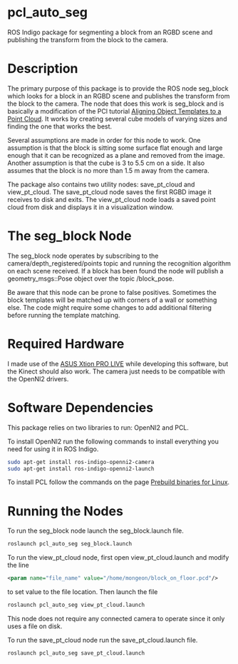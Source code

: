 pcl_auto_seg
============

ROS Indigo package for segmenting a block from an RGBD scene and publishing the transform from the block to the camera.

Description
===========

The primary purpose of this package is to provide the ROS node seg_block which looks for a block in an RGBD scene and publishes the transform from the block to the camera.  The node that does this work is seg_block and is basically a modification of the PCl tutorial [Aligning Object Templates to a Point Cloud](http://pointclouds.org/documentation/tutorials/template_alignment.php).  It works by creating several cube models of varying sizes and finding the one that works the best.

Several assumptions are made in order for this node to work.  One assumption is that the block is sitting some surface flat enough and large enough that it can be recognized as a plane and removed from the image.  Another assumption is that the cube is 3 to 5.5 cm on a side.  It also assumes that the block is no more than 1.5 m away from the camera.

The package also contains two utility nodes:  save_pt_cloud and view_pt_cloud.  The save_pt_cloud node saves the first RGBD image it receives to disk and exits.  The view_pt_cloud node loads a saved point cloud from disk and displays it in a visualization window.

The seg_block Node
==================

The seg_block node operates by subscribing to the camera/depth_registered/points topic and running the recognition algorithm on each scene received.  If a block has been found the node will publish a geometry_msgs::Pose object over the topic /block_pose.  

Be aware that this node can be prone to false positives.  Sometimes the block templates will be matched up with corners of a wall or something else.  The code might require some changes to add additional filtering before running the template matching.


Required Hardware
=================

I made use of the [ASUS Xtion PRO LIVE](http://www.asus.com/us/Multimedia/Xtion_PRO_LIVE/) while developing this software, but the Kinect should also work.  The camera just needs to be compatible with the OpenNI2 drivers.


Software Dependencies
=====================

This package relies on two libraries to run:  OpenNI2 and PCL.

To install OpenNI2 run the following commands to install everything you need for using it in ROS Indigo.

```bash
sudo apt-get install ros-indigo-openni2-camera
sudo apt-get install ros-indigo-openni2-launch
```

To install PCL follow the commands on the page [Prebuild binaries for Linux](http://pointclouds.org/downloads/linux.html).

Running the Nodes
=================

To run the seg_block node launch the seg_block.launch file.

```bash
roslaunch pcl_auto_seg seg_block.launch
```

To run the view_pt_cloud node, first open view_pt_cloud.launch and modify the line

```xml
<param name="file_name" value="/home/mongeon/block_on_floor.pcd"/>
```

to set value to the file location.  Then launch the file

```bash
roslaunch pcl_auto_seg view_pt_cloud.launch
```

This node does not require any connected camera to operate since it only uses a file on disk.

To run the save_pt_cloud node run the save_pt_cloud.launch file.

```bash
roslaunch pcl_auto_seg save_pt_cloud.launch
```

